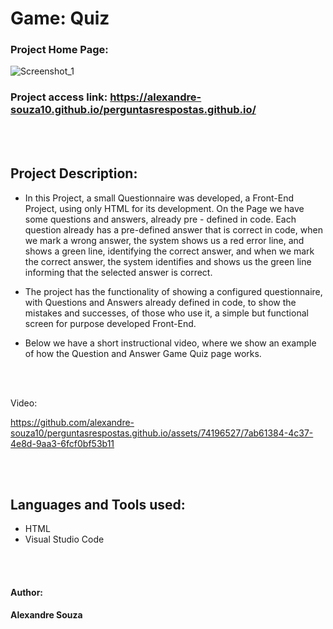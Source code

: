 <h1 align="left"> Game: Quiz </h1>


### Project Home Page:
![Screenshot_1](https://github.com/alexandre-souza10/perguntasrespostas.github.io/assets/74196527/9824784f-0deb-4eaf-92e1-886e42eaaa2d)

### Project access link: https://alexandre-souza10.github.io/perguntasrespostas.github.io/
<br></br>

## Project Description:
- In this Project, a small Questionnaire was developed, a Front-End Project, using only HTML for its development. On the Page we have some questions and answers,
already pre - defined in code. Each question already has a pre-defined answer that is correct in code, when we mark a wrong answer, the system shows us a red error line,
and shows a green line, identifying the correct answer, and when we mark the correct answer, the system identifies and shows us the green line informing that the selected answer is correct.

- The project has the functionality of showing a configured questionnaire, with Questions and Answers already defined in code, to show the mistakes and successes, of those who use it, a simple but functional screen
for purpose developed Front-End.

- Below we have a short instructional video, where we show an example of how the Question and Answer Game Quiz page works.

<br></br>

Video:

https://github.com/alexandre-souza10/perguntasrespostas.github.io/assets/74196527/7ab61384-4c37-4e8d-9aa3-6fcf0bf53b11

<br></br>

## Languages ​​and Tools used:
- HTML
- Visual Studio Code

<br></br>

#### Author:
**Alexandre Souza**

